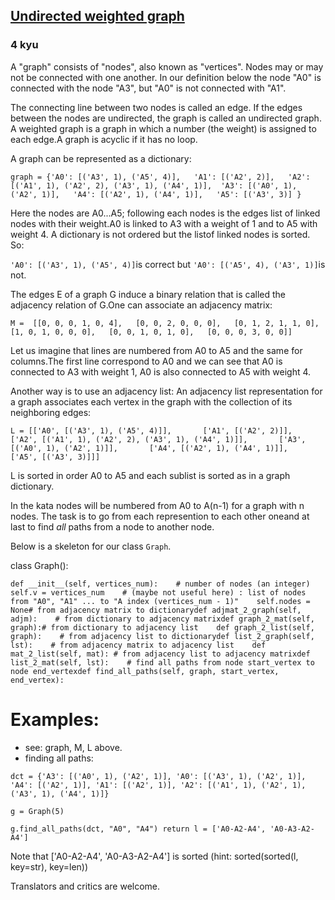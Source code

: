 <h2><a href=https://www.codewars.com/kata/5aaea7a25084d71006000082/train/python target="_blank">Undirected  weighted graph</a></h2><h3>4 kyu</h3><p>A "graph" consists of "nodes", also known as "vertices". Nodes may or may not be connected with one another. In our definition below the node "A0" is connected with the node "A3", but "A0" is not connected with "A1".</p><p>The connecting line between two nodes is called an edge. If the edges between the nodes are undirected, the graph is called an undirected graph. A weighted graph is a graph in which a number (the weight) is assigned to each edge.A graph is acyclic if it has no loop.</p><p>A graph can be represented as a dictionary:</p><p><code>graph = {'A0': [('A3', 1), ('A5', 4)],   'A1': [('A2', 2)],   'A2': [('A1', 1), ('A2', 2), ('A3', 1), ('A4', 1)],  'A3': [('A0', 1), ('A2', 1)],   'A4': [('A2', 1), ('A4', 1)],   'A5': [('A3', 3)] }</code></p><p>Here the nodes are A0...A5; following each nodes is the edges list of linked nodes with their weight.A0 is linked to A3 with a weight of 1 and to A5 with weight 4. A dictionary is not ordered but the listof linked nodes is sorted. So: </p><p><code>'A0': [('A3', 1), ('A5', 4)]</code>is correct but <code>'A0': [('A5', 4), ('A3', 1)]</code>is not.</p><p>The edges E of a graph G induce a binary relation that is called the adjacency relation of G.One can associate an adjacency matrix:</p><p><code>M =  [[0, 0, 0, 1, 0, 4],   [0, 0, 2, 0, 0, 0],   [0, 1, 2, 1, 1, 0],   [1, 0, 1, 0, 0, 0],   [0, 0, 1, 0, 1, 0],   [0, 0, 0, 3, 0, 0]]</code></p><p>Let us imagine that lines are numbered from A0 to A5 and the same for columns.The first line correspond to A0 and we can see that A0 is connected to A3 with weight 1, A0 is also connected to A5 with weight 4.</p><p>Another way is to use an adjacency list: An adjacency list representation for a graph associates each vertex in the graph with the collection of its neighboring edges:</p><p><code>L = [['A0', [('A3', 1), ('A5', 4)]],       ['A1', [('A2', 2)]],       ['A2', [('A1', 1), ('A2', 2), ('A3', 1), ('A4', 1)]],       ['A3', [('A0', 1), ('A2', 1)]],       ['A4', [('A2', 1), ('A4', 1)]],       ['A5', [('A3', 3)]]] </code></p><p>L is sorted in order A0 to A5 and each sublist is sorted as in a graph dictionary.</p><p>In the kata nodes will be numbered from A0 to A(n-1) for a graph with n nodes. The task is to go from each represention to each other oneand at last to find <em>all</em> paths from a node to another node.</p><p>Below is a skeleton for our class <code>Graph</code>.</p><p>class Graph():</p><pre><code>def __init__(self, vertices_num):    # number of nodes (an integer)    self.v = vertices_num    # (maybe not useful here) : list of nodes from "A0", "A1" ... to "A index (vertices_num - 1)"    self.nodes = None# from adjacency matrix to dictionarydef adjmat_2_graph(self, adjm):    # from dictionary to adjacency matrixdef graph_2_mat(self, graph):# from dictionary to adjacency list    def graph_2_list(self, graph):    # from adjacency list to dictionarydef list_2_graph(self, lst):    # from adjacency matrix to adjacency list    def mat_2_list(self, mat): # from adjacency list to adjacency matrixdef list_2_mat(self, lst):    # find all paths from node start_vertex to node end_vertexdef find_all_paths(self, graph, start_vertex, end_vertex):</code></pre><h1 id="examples">Examples:</h1><ul><li>see: graph, M, L above.</li><li>finding all paths:</li></ul><p><code>dct = {'A3': [('A0', 1), ('A2', 1)], 'A0': [('A3', 1), ('A2', 1)], 'A4': [('A2', 1)], 'A1': [('A2', 1)], 'A2': [('A1', 1), ('A2', 1), ('A3', 1), ('A4', 1)]}</code></p><p><code>g = Graph(5)</code></p><p><code>g.find_all_paths(dct, "A0", "A4") return l = ['A0-A2-A4', 'A0-A3-A2-A4']</code></p><p>Note that ['A0-A2-A4', 'A0-A3-A2-A4'] is sorted (hint: sorted(sorted(l, key=str), key=len))</p><p>Translators and critics are welcome.</p>